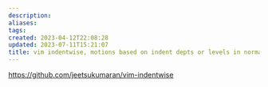 ```yaml
---
description:
aliases: 
tags: 
created: 2023-04-12T22:08:28
updated: 2023-07-11T15:21:07
title: vim indentwise, motions based on indent depts or levels in normal, visual, and operator-pending modes
---
```

https://github.com/jeetsukumaran/vim-indentwise
